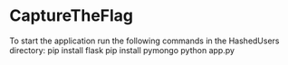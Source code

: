 # CaptureTheFlag
To start the application run the following commands in the HashedUsers directory:
pip install flask
pip install pymongo
python app.py